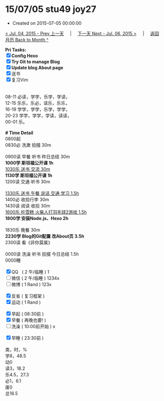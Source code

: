 # 15/07/05 stu49 joy27

- Created on 2015-07-05 00:00:00

[< Jul. 04, 2015 - Prev 上一天](_archived/lifelogs/2015/07/d04.md) &nbsp; &nbsp; | &nbsp; &nbsp; [下一天 Next - Jul. 06, 2015 >](_archived/lifelogs/2015/07/d06.md) &nbsp; &nbsp; |  &nbsp; &nbsp; [返回月历 Back to Month ^](_archived/lifelogs/2015/07/index.md)
<br/><div><b>Pri Tasks:</b></div><div><b><input checked="true" type="checkbox"/></b><b>Config Hexo</b></div><div><b><input checked="true" type="checkbox"/></b><b>Try Git to manage Blog</b></div><div><b><input checked="true" type="checkbox"/></b><b>Update blog About page</b></div><div><input checked="true" type="checkbox"/>送书</div><div><input checked="true" type="checkbox"/>复习Vim</div><div><br/></div><div><br/></div><div>08-11 必读，学学，乐学，学读，</div><div>12-15 乐乐，乐必，读乐，乐乐，</div><div>16-19 学学，学学，乐学，学学，</div><div>20-23 学学，学学，学读，读读，</div><div>00-01 乐。</div><div><br/></div><div><b># Time Detail</b></div><div>0800起</div><div>0830必 洗漱 拾掇 30m</div><div><br/></div><div>0900读 早餐 听书 昨日总结 30m</div><div><b>1000学 斯坦福公开课 1h</b></div><div><u>1030乐 送书 交流 30m</u></div><div><b>1130学 斯坦福公开课 1h</b></div><div>1200读 交通 听书 30m</div><div><br/></div><div><u>1330乐 送书 午餐 说话 交通 学习 1.5h</u></div><div>1400必 收拾行李 30m</div><div>1430读 阅读 收拾 30m</div><div><u>1600乐 吃雪糕 </u><u>火柴人打羽毛球2</u><u>游戏 1.5h</u></div><div><b>1800学 安装Node.js、H</b><b>exo 2h</b></div><div><br/></div><div>1830乐 晚餐 30m</div><div><b>2230学 Blog的Git配置 改About页 3.5h</b></div><div>2300读 看《非你莫属》</div><div><br/></div><div>0000读 洗澡 听书 拾掇 今日总结 1.5h</div><div>0000睡</div><div><br/></div><div><input checked="true" type="checkbox"/>QQ   ( 2 午/临睡 ) 1</div><div><input type="checkbox"/>微信 ( 2 午/临睡 ) 1234x</div><div><input type="checkbox"/>微博 ( 1 Rand ) 123x</div><div><br/></div><div><input checked="true" type="checkbox"/>反省 ( 复习框架 )</div><div><input checked="true" type="checkbox"/>运动 ( 1 Rand )</div><div><br/></div><div><input checked="true" type="checkbox"/>早起 ( 08:30前 )</div><div><input checked="true" type="checkbox"/>早餐 ( 再晚也要! )</div><div><input type="checkbox"/>洗澡 ( 10:00前开始 ) x</div><div><br/></div><div><input checked="true" type="checkbox"/>早睡 ( 23:30前 )</div><div><br/></div><div>类，时，%</div><div>学8，48.5</div><div>动0</div><div>读3，18.2</div><div>乐4.5，27.3</div><div>必1，6.1</div><div>废0</div><div>总16.5</div>
